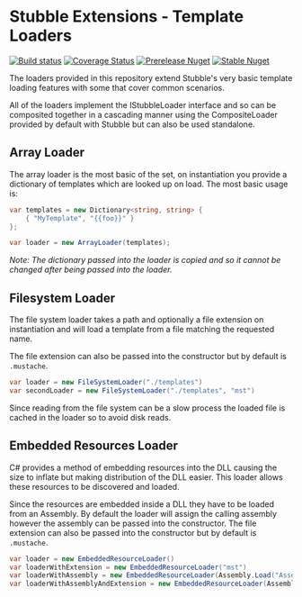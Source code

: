 # Stubble Extensions - Template Loaders

[![Build status](https://img.shields.io/appveyor/ci/Romanx/stubble-extensions-loaders.svg?style=flat-square)](https://ci.appveyor.com/project/Romanx/stubble-extensions-loaders)
[![Coverage Status](https://img.shields.io/coveralls/StubbleOrg/Stubble.Extensions.Loaders.svg?style=flat-square)](https://coveralls.io/r/StubbleOrg/Stubble.Extensions.Loaders)
[![Prerelease Nuget](https://img.shields.io/nuget/vpre/Stubble.Extensions.Loaders.svg?style=flat-square&label=nuget%20pre)](https://www.nuget.org/packages/Stubble.Extensions.Loaders/)
[![Stable Nuget](https://img.shields.io/nuget/v/Stubble.Extensions.Loaders.svg?style=flat-square)](https://www.nuget.org/packages/Stubble.Extensions.Loaders/)

The loaders provided in this repository extend Stubble's very basic template loading features with some that cover common scenarios.

All of the loaders implement the IStubbleLoader interface and so can be composited together in a cascading manner using the CompositeLoader provided by default with Stubble but can also be used standalone.

## Array Loader
The array loader is the most basic of the set, on instantiation you provide a dictionary of templates which are looked up on load. The most basic usage is:

```csharp
var templates = new Dictionary<string, string> {
	{ "MyTemplate", "{{foo}}" }
};

var loader = new ArrayLoader(templates);
```
*Note: The dictionary passed into the loader is copied and so it cannot be changed after being passed into the loader.*

## Filesystem Loader
The file system loader takes a path and optionally a file extension on instantiation and will load a template from a file matching the requested name.

The file extension can also be passed into the constructor but by default is `.mustache`.

```csharp
var loader = new FileSystemLoader("./templates")
var secondLoader = new FileSystemLoader("./templates", "mst")
```

Since reading from the file system can be a slow process the loaded file is cached in the loader so to avoid disk reads.

## Embedded Resources Loader
C# provides a method of embedding resources into the DLL causing the size to inflate but making distribution of the DLL easier. This loader allows these resources to be discovered and loaded.

Since the resources are embedded inside a DLL they have to be loaded from an Assembly. By default the loader will assign the calling assembly however the assembly can be passed into the constructor. The file extension can also be passed into the constructor but by default is `.mustache`.

```csharp
var loader = new EmbeddedResourceLoader()
var loaderWithExtension = new EmbeddedResourceLoader("mst")
var loaderWithAssembly = new EmbeddedResourceLoader(Assembly.Load("AssemblyName"))
var loaderWithAssemblyAndExtension = new EmbeddedResourceLoader(Assembly.Load("AssemblyName"), "mst")
```
